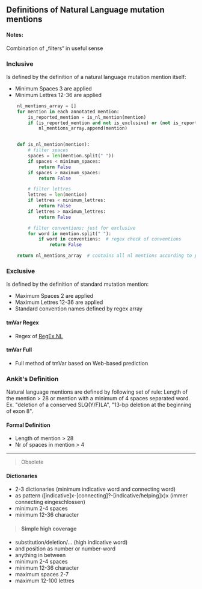 ## Definitions of Natural Language mutation mentions

#### Notes:
Combination of „filters“ in useful sense

### Inclusive
Is defined by the definition of a natural language mutation mention itself:
- Minimum Spaces 3 are applied
- Minimum Lettres 12-36 are applied

```python
	nl_mentions_array = []
	for mention in each annotated mention:
		is_reported_mention = is_nl_mention(mention)
		if (is_reported_mention and not is_exclusive) or (not is_reported_mention and is_exclusive):
			nl_mentions_array.append(mention)


	def is_nl_mention(mention):
		# filter spaces
		spaces = len(mention.split(" "))
		if spaces < minimum_spaces:
			return False
		if spaces > maximum_spaces:
			return False

		# filter lettres
		lettres = len(mention)
		if lettres < minimum_lettres:
			return False
		if lettres > maximum_lettres:
			return False

		# filter conventions; just for exclusive
		for word in mention.split(" "):
			if word in conventions:  # regex check of conventions
				return False

	return nl_mentions_array  # contains all nl mentions according to parameters
```

### Exclusive
Is defined by the definition of standard mutation mention:
- Maximum Spaces 2 are applied
- Maximum Lettres 12-36 are applied
- Standard convention names defined by regex array

#### tmVar Regex
- Regex of [RegEx.NL](https://github.com/carstenuhlig/thesis-alex-carsten/blob/master/resources/RegEx.NL)

#### tmVar Full
- Full method of tmVar based on Web-based prediction

### Ankit's Definition
Natural language mentions are defined by following set of rule: Length of the mention > 28 or mention with a minimum of 4 spaces separated word. Ex. "deletion of a conserved SLQ(Y/F)LA", "13-bp deletion at the beginning of exon 8".

#### Formal Definition
- Length of mention > 28
- Nr of spaces in mention > 4

----
> Obsolete
#### Dictionaries
- 2-3 dictionaries (minimum indicative word and connecting word)
- as pattern ([indicative]x-[connecting]?-[indicative/helping]x)x (immer connecting eingeschlossen)
- minimum 2-4 spaces
- minimum 12-36 character

> #### Simple high coverage
- substitution/deletion/… (high indicative word)
- and position as number or number-word
- anything in between
- minimum 2-4 spaces
- minimum 12-36 character
- maximum spaces 2-7
- maximum 12-100 lettres
